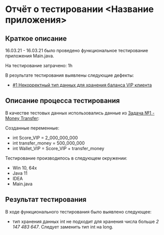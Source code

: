# Отчёт о тестировании <Название приложения>

## Краткое описание

16.03.21 - 16.03.21 было проведено функциональное тестирование приложения Main.java.

На тестирование затрачено: 1h

В результате тестирования выявлены следующие дефекты:
* [#1 Некорректный тип данных для хранения баланса VIP клиента](https://github.com/ZmbOrk/Homework-1.2---Java-1/issues/1)

## Описание процесса тестирования

В качестве тестовых данных использовались данные из [Задача №1 - Money Transfer](https://github.com/netology-code/javaqa-homeworks/tree/master/programming):
 
 Созданные переменные:
* int Score_VIP = 2_000_000_000
* int transfer_money = 500_000_000
* int Wallet_VIP = Score_VIP + transfer_money

Тестирование производилось в следующем окружении:
* Win 10, 64x
* Java 11
* IDEA
* Main.java
## Результат тестирования
В ходе функционального тестирования было выявлено следующее: 
- тип хранения данных int не подходит для хранения числа больше _2 147 483 647_. Следует заменить тип int на long. 
